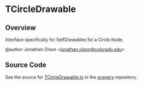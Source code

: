 # TCircleDrawable

## Overview

Interface specifically for SelfDrawables for a Circle Node.

@author Jonathan Olson &lt;jonathan.olson@colorado.edu&gt;



## Source Code

See the source for [TCircleDrawable.ts](https://github.com/phetsims/scenery/blob/main/js/display/drawables/TCircleDrawable.ts) in the [scenery](https://github.com/phetsims/scenery) repository.
